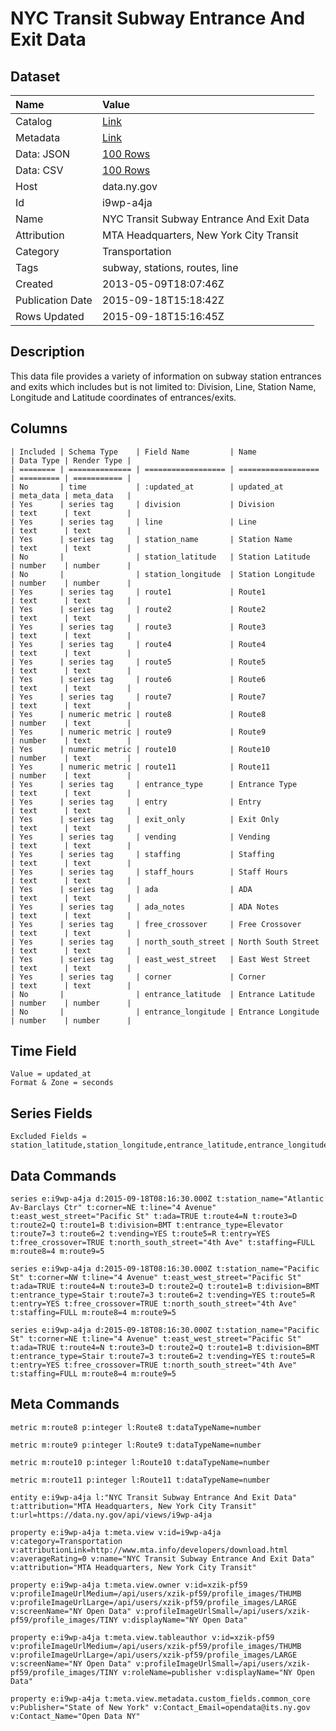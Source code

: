 # NYC Transit Subway Entrance And Exit Data

## Dataset

| Name | Value |
| :--- | :---- |
| Catalog | [Link](https://catalog.data.gov/dataset/nyc-transit-subway-entrance-and-exit-data) |
| Metadata | [Link](https://data.ny.gov/api/views/i9wp-a4ja) |
| Data: JSON | [100 Rows](https://data.ny.gov/api/views/i9wp-a4ja/rows.json?max_rows=100) |
| Data: CSV | [100 Rows](https://data.ny.gov/api/views/i9wp-a4ja/rows.csv?max_rows=100) |
| Host | data.ny.gov |
| Id | i9wp-a4ja |
| Name | NYC Transit Subway Entrance And Exit Data |
| Attribution | MTA Headquarters, New York City Transit |
| Category | Transportation |
| Tags | subway, stations, routes, line |
| Created | 2013-05-09T18:07:46Z |
| Publication Date | 2015-09-18T15:18:42Z |
| Rows Updated | 2015-09-18T15:16:45Z |

## Description

This data file provides a variety of information on subway station entrances and exits which includes but is not limited to: Division, Line, Station Name, Longitude and Latitude coordinates of entrances/exits.

## Columns

```ls
| Included | Schema Type    | Field Name         | Name               | Data Type | Render Type |
| ======== | ============== | ================== | ================== | ========= | =========== |
| No       | time           | :updated_at        | updated_at         | meta_data | meta_data   |
| Yes      | series tag     | division           | Division           | text      | text        |
| Yes      | series tag     | line               | Line               | text      | text        |
| Yes      | series tag     | station_name       | Station Name       | text      | text        |
| No       |                | station_latitude   | Station Latitude   | number    | number      |
| No       |                | station_longitude  | Station Longitude  | number    | number      |
| Yes      | series tag     | route1             | Route1             | text      | text        |
| Yes      | series tag     | route2             | Route2             | text      | text        |
| Yes      | series tag     | route3             | Route3             | text      | text        |
| Yes      | series tag     | route4             | Route4             | text      | text        |
| Yes      | series tag     | route5             | Route5             | text      | text        |
| Yes      | series tag     | route6             | Route6             | text      | text        |
| Yes      | series tag     | route7             | Route7             | text      | text        |
| Yes      | numeric metric | route8             | Route8             | number    | text        |
| Yes      | numeric metric | route9             | Route9             | number    | text        |
| Yes      | numeric metric | route10            | Route10            | number    | text        |
| Yes      | numeric metric | route11            | Route11            | number    | text        |
| Yes      | series tag     | entrance_type      | Entrance Type      | text      | text        |
| Yes      | series tag     | entry              | Entry              | text      | text        |
| Yes      | series tag     | exit_only          | Exit Only          | text      | text        |
| Yes      | series tag     | vending            | Vending            | text      | text        |
| Yes      | series tag     | staffing           | Staffing           | text      | text        |
| Yes      | series tag     | staff_hours        | Staff Hours        | text      | text        |
| Yes      | series tag     | ada                | ADA                | text      | text        |
| Yes      | series tag     | ada_notes          | ADA Notes          | text      | text        |
| Yes      | series tag     | free_crossover     | Free Crossover     | text      | text        |
| Yes      | series tag     | north_south_street | North South Street | text      | text        |
| Yes      | series tag     | east_west_street   | East West Street   | text      | text        |
| Yes      | series tag     | corner             | Corner             | text      | text        |
| No       |                | entrance_latitude  | Entrance Latitude  | number    | number      |
| No       |                | entrance_longitude | Entrance Longitude | number    | number      |
```

## Time Field

```ls
Value = updated_at
Format & Zone = seconds
```

## Series Fields

```ls
Excluded Fields = station_latitude,station_longitude,entrance_latitude,entrance_longitude
```

## Data Commands

```ls
series e:i9wp-a4ja d:2015-09-18T08:16:30.000Z t:station_name="Atlantic Av-Barclays Ctr" t:corner=NE t:line="4 Avenue" t:east_west_street="Pacific St" t:ada=TRUE t:route4=N t:route3=D t:route2=Q t:route1=B t:division=BMT t:entrance_type=Elevator t:route7=3 t:route6=2 t:vending=YES t:route5=R t:entry=YES t:free_crossover=TRUE t:north_south_street="4th Ave" t:staffing=FULL m:route8=4 m:route9=5

series e:i9wp-a4ja d:2015-09-18T08:16:30.000Z t:station_name="Pacific St" t:corner=NW t:line="4 Avenue" t:east_west_street="Pacific St" t:ada=TRUE t:route4=N t:route3=D t:route2=Q t:route1=B t:division=BMT t:entrance_type=Stair t:route7=3 t:route6=2 t:vending=YES t:route5=R t:entry=YES t:free_crossover=TRUE t:north_south_street="4th Ave" t:staffing=FULL m:route8=4 m:route9=5

series e:i9wp-a4ja d:2015-09-18T08:16:30.000Z t:station_name="Pacific St" t:corner=NE t:line="4 Avenue" t:east_west_street="Pacific St" t:ada=TRUE t:route4=N t:route3=D t:route2=Q t:route1=B t:division=BMT t:entrance_type=Stair t:route7=3 t:route6=2 t:vending=YES t:route5=R t:entry=YES t:free_crossover=TRUE t:north_south_street="4th Ave" t:staffing=FULL m:route8=4 m:route9=5
```

## Meta Commands

```ls
metric m:route8 p:integer l:Route8 t:dataTypeName=number

metric m:route9 p:integer l:Route9 t:dataTypeName=number

metric m:route10 p:integer l:Route10 t:dataTypeName=number

metric m:route11 p:integer l:Route11 t:dataTypeName=number

entity e:i9wp-a4ja l:"NYC Transit Subway Entrance And Exit Data" t:attribution="MTA Headquarters, New York City Transit" t:url=https://data.ny.gov/api/views/i9wp-a4ja

property e:i9wp-a4ja t:meta.view v:id=i9wp-a4ja v:category=Transportation v:attributionLink=http://www.mta.info/developers/download.html v:averageRating=0 v:name="NYC Transit Subway Entrance And Exit Data" v:attribution="MTA Headquarters, New York City Transit"

property e:i9wp-a4ja t:meta.view.owner v:id=xzik-pf59 v:profileImageUrlMedium=/api/users/xzik-pf59/profile_images/THUMB v:profileImageUrlLarge=/api/users/xzik-pf59/profile_images/LARGE v:screenName="NY Open Data" v:profileImageUrlSmall=/api/users/xzik-pf59/profile_images/TINY v:displayName="NY Open Data"

property e:i9wp-a4ja t:meta.view.tableauthor v:id=xzik-pf59 v:profileImageUrlMedium=/api/users/xzik-pf59/profile_images/THUMB v:profileImageUrlLarge=/api/users/xzik-pf59/profile_images/LARGE v:screenName="NY Open Data" v:profileImageUrlSmall=/api/users/xzik-pf59/profile_images/TINY v:roleName=publisher v:displayName="NY Open Data"

property e:i9wp-a4ja t:meta.view.metadata.custom_fields.common_core v:Publisher="State of New York" v:Contact_Email=opendata@its.ny.gov v:Contact_Name="Open Data NY"
```